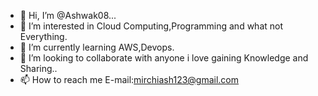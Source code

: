- 👋 Hi, I’m @Ashwak08...
- 👀 I’m interested in Cloud Computing,Programming and what not Everything.
- 🌱 I’m currently learning AWS,Devops.
- 💞️ I’m looking to collaborate with anyone i love gaining Knowledge and Sharing..
- 📫 How to reach me E-mail:mirchiash123@gmail.com

<!---
Ashwak08/Ashwak08 is a ✨ special ✨ repository because its `README.md` (this file) appears on your GitHub profile.
You can click the Preview link to take a look at your changes.
--->
